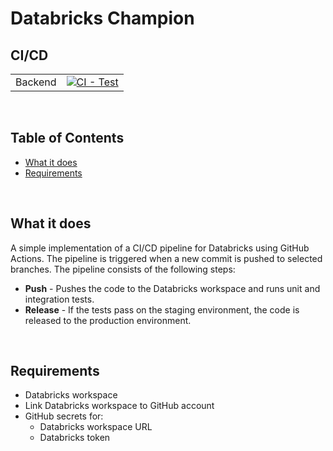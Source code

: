 # Databricks Champion

## CI/CD
| | |
| --- | --- |
| Backend | [![CI - Test](https://github.com/ggkenios/databricks-champion/actions/workflows/cicd.yml/badge.svg)](https://github.com/ggkenios/databricks-champion/actions/workflows/backend.yml) |
<br>

## Table of Contents
- [What it does](#what-it-does)
- [Requirements](#requirements)
<br>

## What it does
A simple implementation of a CI/CD pipeline for Databricks using GitHub Actions. The pipeline is triggered when a new commit is pushed to selected branches. The pipeline consists of the following steps:
* **Push** - Pushes the code to the Databricks workspace and runs unit and integration tests.
* **Release** - If the tests pass on the staging environment, the code is released to the production environment.
<br>

## Requirements
* Databricks workspace
* Link Databricks workspace to GitHub account
* GitHub secrets for:
    * Databricks workspace URL
    * Databricks token
